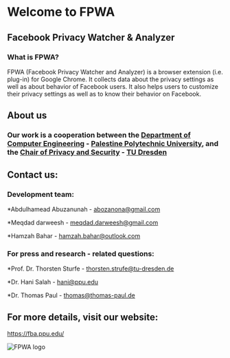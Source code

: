 # Welcome to FPWA
## Facebook Privacy Watcher & Analyzer

### What is FPWA?
FPWA (Facebook Privacy Watcher and Analyzer) is a browser extension (i.e. plug-in) for Google Chrome. It collects data about the privacy settings as well as about behavior of Facebook users. It also helps users to customize their privacy settings as well as to know their behavior on Facebook.

## About us
### Our work is a cooperation between the [Department of Computer Engineering](https://citce.ppu.edu/en/departments) - [Palestine Polytechnic University](https://www.ppu.edu), and the [Chair of Privacy and Security](https://tu-dresden.de/ing/informatik/sya/ps/studium?set_language=en) - [TU Dresden](https://tu-dresden.de/)

## Contact us:
 
### Development team:

*Abdulhamead Abuzanunah - abozanona@gmail.com

*Meqdad darweesh - meqdad.darweesh@gmail.com

*Hamzah Bahar - hamzah.bahar@outlook.com


### For press and research - related questions:

*Prof. Dr. Thorsten Sturfe - thorsten.strufe@tu-dresden.de

*Dr. Hani Salah - hani@ppu.edu 

*Dr. Thomas Paul - thomas@thomas-paul.de 


## For more details, visit our website:
https://fba.ppu.edu/

![FPWA logo]({{site.baseurl}}//projectlogo.png)